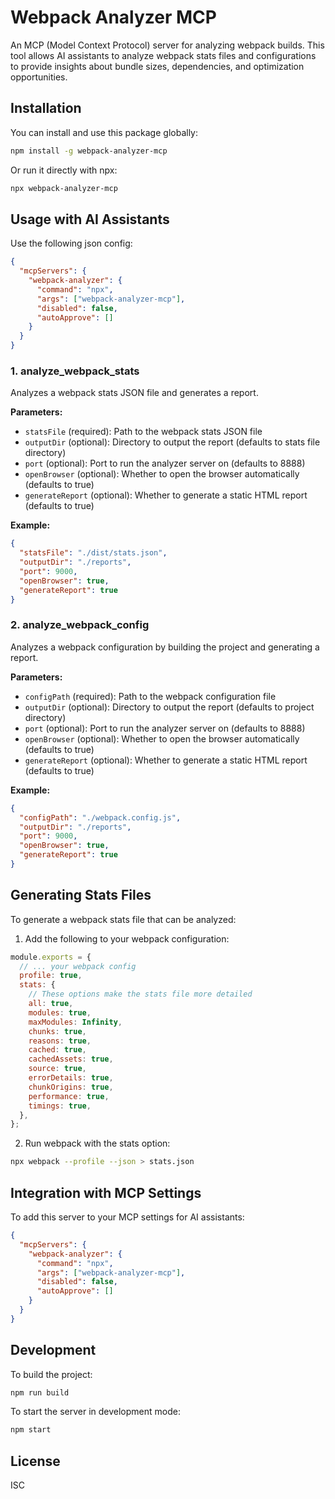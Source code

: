 # Webpack Analyzer MCP

An MCP (Model Context Protocol) server for analyzing webpack builds. This tool allows AI assistants to analyze webpack stats files and configurations to provide insights about bundle sizes, dependencies, and optimization opportunities.

## Installation

You can install and use this package globally:

```bash
npm install -g webpack-analyzer-mcp
```

Or run it directly with npx:

```bash
npx webpack-analyzer-mcp
```

## Usage with AI Assistants

Use the following json config:
```json
{
  "mcpServers": {
    "webpack-analyzer": {
      "command": "npx",
      "args": ["webpack-analyzer-mcp"],
      "disabled": false,
      "autoApprove": []
    }
  }
}
```

### 1. analyze_webpack_stats

Analyzes a webpack stats JSON file and generates a report.

**Parameters:**

- `statsFile` (required): Path to the webpack stats JSON file
- `outputDir` (optional): Directory to output the report (defaults to stats file directory)
- `port` (optional): Port to run the analyzer server on (defaults to 8888)
- `openBrowser` (optional): Whether to open the browser automatically (defaults to true)
- `generateReport` (optional): Whether to generate a static HTML report (defaults to true)

**Example:**

```json
{
  "statsFile": "./dist/stats.json",
  "outputDir": "./reports",
  "port": 9000,
  "openBrowser": true,
  "generateReport": true
}
```

### 2. analyze_webpack_config

Analyzes a webpack configuration by building the project and generating a report.

**Parameters:**

- `configPath` (required): Path to the webpack configuration file
- `outputDir` (optional): Directory to output the report (defaults to project directory)
- `port` (optional): Port to run the analyzer server on (defaults to 8888)
- `openBrowser` (optional): Whether to open the browser automatically (defaults to true)
- `generateReport` (optional): Whether to generate a static HTML report (defaults to true)

**Example:**

```json
{
  "configPath": "./webpack.config.js",
  "outputDir": "./reports",
  "port": 9000,
  "openBrowser": true,
  "generateReport": true
}
```

## Generating Stats Files

To generate a webpack stats file that can be analyzed:

1. Add the following to your webpack configuration:

```javascript
module.exports = {
  // ... your webpack config
  profile: true,
  stats: {
    // These options make the stats file more detailed
    all: true,
    modules: true,
    maxModules: Infinity,
    chunks: true,
    reasons: true,
    cached: true,
    cachedAssets: true,
    source: true,
    errorDetails: true,
    chunkOrigins: true,
    performance: true,
    timings: true,
  },
};
```

2. Run webpack with the stats option:

```bash
npx webpack --profile --json > stats.json
```

## Integration with MCP Settings

To add this server to your MCP settings for AI assistants:

```json
{
  "mcpServers": {
    "webpack-analyzer": {
      "command": "npx",
      "args": ["webpack-analyzer-mcp"],
      "disabled": false,
      "autoApprove": []
    }
  }
}
```

## Development

To build the project:

```bash
npm run build
```

To start the server in development mode:

```bash
npm start
```

## License

ISC

